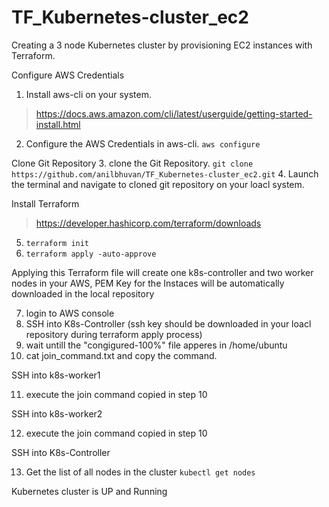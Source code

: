 # TF_Kubernetes-cluster_ec2
Creating a 3 node Kubernetes cluster by provisioning EC2 instances with Terraform.

Configure AWS Credentials
1. Install aws-cli on your system.
> https://docs.aws.amazon.com/cli/latest/userguide/getting-started-install.html
2. Configure the AWS Credentials in aws-cli.
```aws configure```

Clone Git Repository
3. clone the Git Repository.
```git clone https://github.com/anilbhuvan/TF_Kubernetes-cluster_ec2.git```
4. Launch the terminal and navigate to cloned git repository on your loacl system.

Install Terraform
> https://developer.hashicorp.com/terraform/downloads
5. ```terraform init```
6. ```terraform apply -auto-approve```

Applying this Terraform file will create one k8s-controller and two worker nodes in your AWS,
PEM Key for the Instaces will be automatically downloaded in the local repository

7. login to AWS console
8. SSH into K8s-Controller (ssh key should be downloaded in your loacl repository during terraform apply process)
9. wait untill the "congigured-100%" file apperes in /home/ubuntu
10. cat join_command.txt and copy the command.

SSH into k8s-worker1

11. execute the join command copied in step 10

SSH into k8s-worker2

12. execute the join command copied in step 10

SSH into K8s-Controller

13. Get the list of all nodes in the cluster ```kubectl get nodes```

Kubernetes cluster is UP and Running
